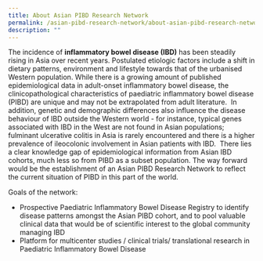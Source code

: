 ```yaml
---
title: About Asian PIBD Research Network
permalink: /asian-pibd-research-network/about-asian-pibd-research-network/
description: ""
---
```

The incidence of **inflammatory bowel disease (IBD)** has been steadily rising in Asia over recent years. Postulated etiologic factors include a shift in dietary patterns, environment and lifestyle towards that of the urbanised Western population. While there is a growing amount of published epidemiological data in adult-onset inflammatory bowel disease, the clinicopathological characteristics of paediatric inflammatory bowel disease (PIBD) are unique and may not be extrapolated from adult literature.  In addition, genetic and demographic differences also influence the disease behaviour of IBD outside the Western world - for instance, typical genes associated with IBD in the West are not found in Asian populations; fulminant ulcerative colitis in Asia is rarely encountered and there is a higher prevalence of ileocolonic involvement in Asian patients with IBD.  There lies a clear knowledge gap of epidemiological information from Asian IBD cohorts, much less so from PIBD as a subset population. The way forward would be the establishment of an Asian PIBD Research Network to reflect the current situation of PIBD in this part of the world.

Goals of the network:

*   Prospective Paediatric Inflammatory Bowel Disease Registry to identify disease patterns amongst the Asian PIBD cohort, and to pool valuable clinical data that would be of scientific interest to the global community managing IBD
*   Platform for multicenter studies / clinical trials/ translational research in Paediatric Inflammatory Bowel Disease